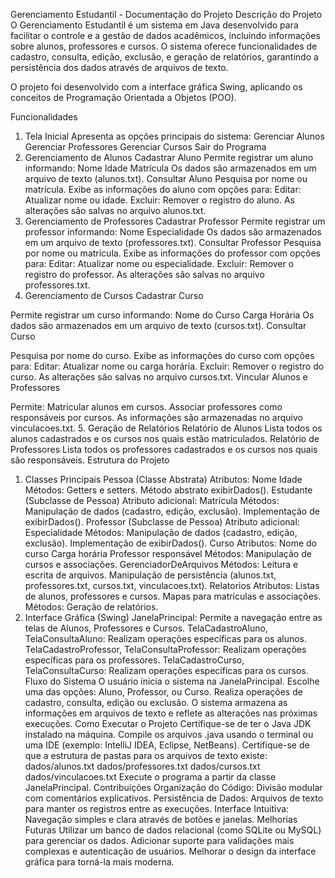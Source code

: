 
Gerenciamento Estudantil - Documentação do Projeto
Descrição do Projeto
O Gerenciamento Estudantil é um sistema em Java desenvolvido para facilitar o controle e a gestão de dados acadêmicos, incluindo informações sobre alunos, professores e cursos. O sistema oferece funcionalidades de cadastro, consulta, edição, exclusão, e geração de relatórios, garantindo a persistência dos dados através de arquivos de texto.

O projeto foi desenvolvido com a interface gráfica Swing, aplicando os conceitos de Programação Orientada a Objetos (POO).

Funcionalidades
1. Tela Inicial
Apresenta as opções principais do sistema:
Gerenciar Alunos
Gerenciar Professores
Gerenciar Cursos
Sair do Programa
2. Gerenciamento de Alunos
Cadastrar Aluno
Permite registrar um aluno informando:
Nome
Idade
Matrícula
Os dados são armazenados em um arquivo de texto (alunos.txt).
Consultar Aluno
Pesquisa por nome ou matrícula.
Exibe as informações do aluno com opções para:
Editar: Atualizar nome ou idade.
Excluir: Remover o registro do aluno.
As alterações são salvas no arquivo alunos.txt.
3. Gerenciamento de Professores
Cadastrar Professor
Permite registrar um professor informando:
Nome
Especialidade
Os dados são armazenados em um arquivo de texto (professores.txt).
Consultar Professor
Pesquisa por nome ou matrícula.
Exibe as informações do professor com opções para:
Editar: Atualizar nome ou especialidade.
Excluir: Remover o registro do professor.
As alterações são salvas no arquivo professores.txt.
4. Gerenciamento de Cursos
Cadastrar Curso

Permite registrar um curso informando:
Nome do Curso
Carga Horária
Os dados são armazenados em um arquivo de texto (cursos.txt).
Consultar Curso

Pesquisa por nome do curso.
Exibe as informações do curso com opções para:
Editar: Atualizar nome ou carga horária.
Excluir: Remover o registro do curso.
As alterações são salvas no arquivo cursos.txt.
Vincular Alunos e Professores

Permite:
Matricular alunos em cursos.
Associar professores como responsáveis por cursos.
As informações são armazenadas no arquivo vinculacoes.txt.
5. Geração de Relatórios
Relatório de Alunos
Lista todos os alunos cadastrados e os cursos nos quais estão matriculados.
Relatório de Professores
Lista todos os professores cadastrados e os cursos nos quais são responsáveis.
Estrutura do Projeto
1. Classes Principais
Pessoa (Classe Abstrata)
Atributos:
Nome
Idade
Métodos:
Getters e setters.
Método abstrato exibirDados().
Estudante (Subclasse de Pessoa)
Atributo adicional:
Matrícula
Métodos:
Manipulação de dados (cadastro, edição, exclusão).
Implementação de exibirDados().
Professor (Subclasse de Pessoa)
Atributo adicional:
Especialidade
Métodos:
Manipulação de dados (cadastro, edição, exclusão).
Implementação de exibirDados().
Curso
Atributos:
Nome do curso
Carga horária
Professor responsável
Métodos:
Manipulação de cursos e associações.
GerenciadorDeArquivos
Métodos:
Leitura e escrita de arquivos.
Manipulação de persistência (alunos.txt, professores.txt, cursos.txt, vinculacoes.txt).
Relatorios
Atributos:
Listas de alunos, professores e cursos.
Mapas para matrículas e associações.
Métodos:
Geração de relatórios.
2. Interface Gráfica (Swing)
JanelaPrincipal:
Permite a navegação entre as telas de Alunos, Professores e Cursos.
TelaCadastroAluno, TelaConsultaAluno:
Realizam operações específicas para os alunos.
TelaCadastroProfessor, TelaConsultaProfessor:
Realizam operações específicas para os professores.
TelaCadastroCurso, TelaConsultaCurso:
Realizam operações específicas para os cursos.
Fluxo do Sistema
O usuário inicia o sistema na JanelaPrincipal.
Escolhe uma das opções: Aluno, Professor, ou Curso.
Realiza operações de cadastro, consulta, edição ou exclusão.
O sistema armazena as informações em arquivos de texto e reflete as alterações nas próximas execuções.
Como Executar o Projeto
Certifique-se de ter o Java JDK instalado na máquina.
Compile os arquivos .java usando o terminal ou uma IDE (exemplo: IntelliJ IDEA, Eclipse, NetBeans).
Certifique-se de que a estrutura de pastas para os arquivos de texto existe:
dados/alunos.txt
dados/professores.txt
dados/cursos.txt
dados/vinculacoes.txt
Execute o programa a partir da classe JanelaPrincipal.
Contribuições
Organização do Código: Divisão modular com comentários explicativos.
Persistência de Dados: Arquivos de texto para manter os registros entre as execuções.
Interface Intuitiva: Navegação simples e clara através de botões e janelas.
Melhorias Futuras
Utilizar um banco de dados relacional (como SQLite ou MySQL) para gerenciar os dados.
Adicionar suporte para validações mais complexas e autenticação de usuários.
Melhorar o design da interface gráfica para torná-la mais moderna.
